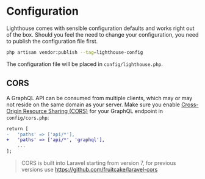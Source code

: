 # Configuration

Lighthouse comes with sensible configuration defaults and works right out of the box.
Should you feel the need to change your configuration, you need to publish the configuration file first.

```bash
php artisan vendor:publish --tag=lighthouse-config
```

The configuration file will be placed in `config/lighthouse.php`.

## CORS

A GraphQL API can be consumed from multiple clients, which may or may not reside
on the same domain as your server. Make sure you enable [Cross-Origin Resource Sharing (CORS)](https://laravel.com/docs/routing#cors)
for your GraphQL endpoint in `config/cors.php`:

```diff
return [
-   'paths' => ['api/*'],
+   'paths' => ['api/*', 'graphql'],
    ...
];
```

> CORS is built into Laravel starting from version 7, for previous versions use https://github.com/fruitcake/laravel-cors
